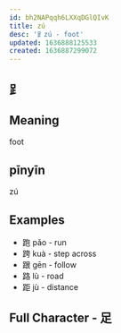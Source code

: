 ```yaml
---
id: bh2NAPqqh6LXXqDGlQIvK
title: zú
desc: '⻊zú - foot'
updated: 1636888125533
created: 1636887299072
---
```


## ⻊

## Meaning

foot

## pīnyīn

zú

## Examples

- 跑 pǎo - run
- 跨 kuà - step across
- 跟 gēn - follow
- 路 lù - road
- 距 jù - distance

## Full Character - 足                   